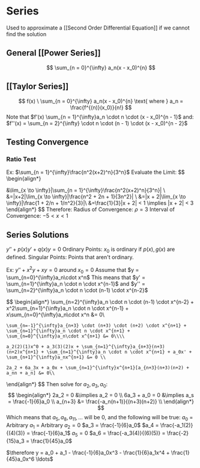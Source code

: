 # Series
Used to approximate a [[Second Order Differential Equation]] if we cannot find the solution

## General [[Power Series]]
$$
	\sum_{n = 0}^{\infty} a_n(x - x_0)^{n}
$$

## [[Taylor Series]]

$$
f(x) \ \sum_{n = 0}^{\infty} a_n(x - x_0)^{n} \text{ where } a_n = \frac{f^{(n)}(x_0)}{n!}
$$
Note that $f'(x) \sum_{n = 1}^{\infty}a_n \cdot n \cdot (x - x_0)^{n - 1}$
and: $f''(x) = \sum_{n = 2}^{\infty} \cdot  n \cdot (n - 1) \cdot (x - x_0)^{n - 2}$

## Testing Convergence
### Ratio Test
Ex: $\sum_{n = 1}^{\infty}\frac{n^2(x+2)^n}{3^n}$ 
Evaluate the Limit:
$$
\begin{align*}

&\lim_{x \to \infty}|\sum_{n = 1}^{\infty}\frac{n^2(x+2)^n}{3^n}| \\ 
&=|x+2|\lim_{x \to \infty}|\frac{n^2 + 2n + 1}{3n^2}| \\
&=|x + 2|\lim_{x \to \infty}|\frac{1 + 2/n + 1/n^2}{3}|\\
&=\frac{1}{3}|x + 2| < 1 \implies |x + 2| < 3
\end{align*}
$$
Therefore:
Radius of Convergence: $\rho = 3$
Interval of Convergence: $-5 < x < 1$

## Series Solutions
$y'' + p(x)y' + q(x)y = 0$
Ordinary Points: $x_0$ is ordinary if $p(x), g(x)$ are defined.
Singular Points: Points that aren't ordinary.

Ex: $y'' + x^2y + xy = 0$ around $x_0 = 0$
Assume that $y = \sum_{n=0}^{\infty}a_n\cdot x^n$
This means that $y' = \sum_{n=1}^{\infty}a_n \cdot n \cdot x^{n-1}$ and  $y'' = \sum_{n=2}^{\infty}a_n \cdot n \cdot (n-1) \cdot x^{n-2}$

$$
\begin{align*}
	\sum_{n=2}^{\infty}a_n \cdot n \cdot (n-1) \cdot x^{n-2} + x^2\sum_{n=1}^{\infty}a_n \cdot n \cdot x^{n-1} + x\sum_{n=0}^{\infty}a_n\cdot x^n &= 0\\
	
	\sum_{n=-1}^{\infty}a_{n+3} \cdot (n+3) \cdot (n+2) \cdot x^{n+1} + \sum_{n=1}^{\infty}a_n \cdot n \cdot x^{n+1} + \sum_{n=0}^{\infty}a_n\cdot x^{n+1} &= 0\\\\
	
	a_2(2)(1)x^0 + a_3(3)(2)x + \sum_{n=1}^{\infty}a_{n+3}(n+3)(n+2)x^{n+1} + \sum_{n=1}^{\infty}a_n \cdot n \cdot x^{n+1} + a_0x' + \sum_{n+1}^{\infty}a_nx^{n+1} &= 0 \\
	
	2a_2 + 6a_3x + a_0x + \sum_{n=1}^{\infty}x^{n+1}[a_{n+3}(n+3)(n+2) + a_nn + a_n] &= 0\\
	
\end{align*}
$$
Then solve for $a_2, a_3, a_0$:
$$
\begin{align*}
	2a_2 = 0 &\implies a_2 = 0 \\
	6a_3 + a_0 = 0 &\implies a_s = \frac{-1}{6}a_0 \\
	a_{n+3} &= \frac{-a_n(n+1)}{(n+3)(n+2)} \\
\end{align*}
$$
Which means that $a_5, a_8, a_{11}, \ldots$ will be 0, and the following will be true:
$a_0$ = Arbitrary
$a_1$ = Arbitrary
$a_2 = 0$
$a_3 = \frac{-1}{6}a_0$
$a_4 = \frac{-a_1(2)}{(4)(3)} = \frac{-1}{6}a_1$
$a_5 = 0$
$a_6 = \frac{-a_3(4)}{(6)(5)} = \frac{-2}{15}a_3 = \frac{1}{45}a_0$

$\therefore y = a_0 + a_1 - \frac{-1}{6}a_0x^3 - \frac{1}{6}a_1x^4 + \frac{1}{45}a_0x^6 \ldots$ 
